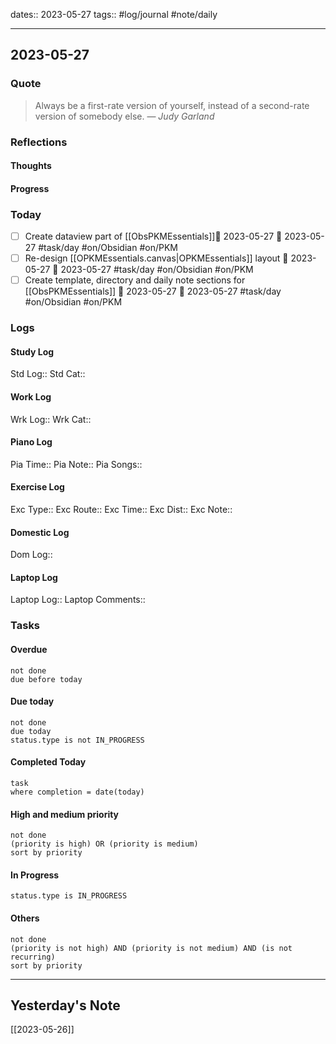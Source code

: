dates:: 2023-05-27
tags:: #log/journal #note/daily 

---
## 2023-05-27

### Quote

> Always be a first-rate version of yourself, instead of a second-rate version of somebody else.
> — <cite>Judy Garland</cite>


### Reflections

#### Thoughts

#### Progress

### Today
- [ ] Create dataview part of [[ObsPKMEssentials]]📅 2023-05-27 🛫 2023-05-27 #task/day #on/Obsidian #on/PKM 
- [ ] Re-design [[OPKMEssentials.canvas|OPKMEssentials]] layout 📅 2023-05-27 🛫 2023-05-27 #task/day #on/Obsidian #on/PKM 
- [ ] Create template, directory and daily note sections for [[ObsPKMEssentials]] 📅 2023-05-27 🛫 2023-05-27 #task/day #on/Obsidian #on/PKM 

### Logs

#### Study Log
Std Log:: 
Std Cat:: 

#### Work Log
Wrk Log:: 
Wrk Cat:: 

#### Piano Log

Pia Time:: 
Pia Note:: 
Pia Songs:: 

#### Exercise Log

Exc Type:: 
Exc Route:: 
Exc Time:: 
Exc Dist:: 
Exc Note:: 

#### Domestic Log

Dom Log:: 

#### Laptop Log

Laptop Log:: 
Laptop Comments::

### Tasks

#### Overdue

```tasks
not done
due before today
```


#### Due today

```tasks
not done
due today
status.type is not IN_PROGRESS
```

#### Completed Today

```dataview
task
where completion = date(today)
```


#### High and medium priority

```tasks
not done
(priority is high) OR (priority is medium)
sort by priority
```

#### In Progress

```tasks
status.type is IN_PROGRESS
```

#### Others

```tasks
not done
(priority is not high) AND (priority is not medium) AND (is not recurring)
sort by priority
```


---
## Yesterday's Note

[[2023-05-26]]


